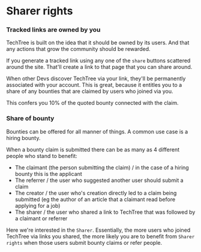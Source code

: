 # Sharer rights

### Tracked links are owned by you

TechTree is built on the idea that it should be owned by its users. And that any actions that grow the community should be rewarded.

If you generate a tracked link using any one of the `share` buttons scattered around the site. That'll create a link to that page that you can share around.

When other Devs discover TechTree via your link, they'll be permanently associated with your account. This is great, because it entitles you to a share of any bounties that are claimed by users who joined via you. 

This confers you 10% of the quoted bounty connected with the claim.

### Share of bounty

Bounties can be offered for all manner of things. A common use case is a hiring bounty.

When a bounty claim is submitted there can be as many as 4 different people who stand to benefit:
- The claimant (the person submitting the claim) / in the case of a hiring bounty this is the applicant
- The referrer / the user who suggested another user should submit a claim
- The creator / the user who's creation directly led to a claim being submitted (eg the author of an article that a claimant read before applying for a job)
- The sharer / the user who shared a link to TechTree that was followed by a claimant or referrer

Here we're interested in the `Sharer`. Essentially, the more users who joined TechTree via links you shared, the more likely you are to benefit from `Sharer rights` when those users submit bounty claims or refer people. 
